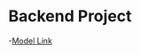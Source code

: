 # Backend Project 

-[Model Link](https://www.youtube.com/redirect?event=video_description&redir_token=QUFFLUhqa0RKOGlBRjBtdHhoQVNkcl9vY05YRkZUbjJfZ3xBQ3Jtc0tscmx5XzlhLUY4STlad2lrU1FQVF9yYmQyb3hZa2JxcDI5dzB1Nmc1OUVRcEFRS0cyOEMxSTlvV094MjN2eHRyeDJlcTJfMFAwZzVTSHhhaURxTkhqNXMtV0IxVWhOTDNJTVE2eWZJQUttTFFGamVHMA&q=https%3A%2F%2Fapp.eraser.io%2Fworkspace%2FYtPqZ1VogxGy1jzIDkzj%3Forigin%3Dshare&v=9B4CvtzXRpc)